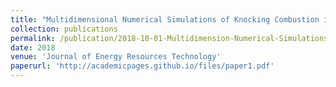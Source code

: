 ```yaml
---
title: "Multidimensional Numerical Simulations of Knocking Combustion in a Cooperative Fuel Research Engine"
collection: publications
permalink: /publication/2018-10-01-Multidimension-Numerical-Simulations-of-Knocking-Combustion-in-CFR-Engine
date: 2018
venue: 'Journal of Energy Resources Technology'
paperurl: 'http://academicpages.github.io/files/paper1.pdf'
---
```

